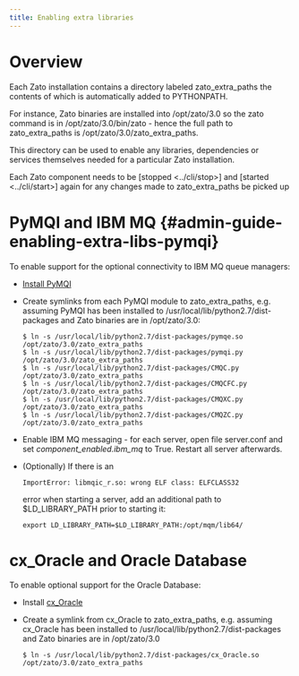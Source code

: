 ```yaml
---
title: Enabling extra libraries
---
```


Overview
========

Each Zato installation contains a directory labeled zato_extra_paths the contents
of which is automatically added to PYTHONPATH.

For instance, Zato binaries are installed into /opt/zato/3.0 so the zato command
is in /opt/zato/3.0/bin/zato - hence the full path to zato_extra_paths is
/opt/zato/3.0/zato_extra_paths.

This directory can be used to enable any libraries, dependencies or services
themselves needed for a particular Zato installation.

Each Zato component needs to be
[stopped \<../cli/stop\>]
and
[started \<../cli/start\>]
again for any changes made
to zato_extra_paths be picked up

PyMQI and IBM MQ {#admin-guide-enabling-extra-libs-pymqi}
================

To enable support for the optional connectivity to IBM MQ queue managers:

-   [Install PyMQI](https://github.com/dsuch/pymqi)

-   Create symlinks from each PyMQI module to zato_extra_paths, e.g. assuming PyMQI
    has been installed to /usr/local/lib/python2.7/dist-packages and Zato binaries
    are in /opt/zato/3.0:

        $ ln -s /usr/local/lib/python2.7/dist-packages/pymqe.so /opt/zato/3.0/zato_extra_paths
        $ ln -s /usr/local/lib/python2.7/dist-packages/pymqi.py /opt/zato/3.0/zato_extra_paths
        $ ln -s /usr/local/lib/python2.7/dist-packages/CMQC.py /opt/zato/3.0/zato_extra_paths
        $ ln -s /usr/local/lib/python2.7/dist-packages/CMQCFC.py /opt/zato/3.0/zato_extra_paths
        $ ln -s /usr/local/lib/python2.7/dist-packages/CMQXC.py /opt/zato/3.0/zato_extra_paths
        $ ln -s /usr/local/lib/python2.7/dist-packages/CMQZC.py /opt/zato/3.0/zato_extra_paths

-   Enable IBM MQ messaging - for each server, open file server.conf and set *component_enabled.ibm_mq* to True. Restart all
    server afterwards.

-   (Optionally) If there is an

        ImportError: libmqic_r.so: wrong ELF class: ELFCLASS32

    error when starting a server, add an additional path to \$LD_LIBRARY_PATH
    prior to starting it:

        export LD_LIBRARY_PATH=$LD_LIBRARY_PATH:/opt/mqm/lib64/

cx_Oracle and Oracle Database
=============================

To enable optional support for the Oracle Database:

-   Install [cx_Oracle](https://pypi.python.org/pypi/cx_Oracle)

-   Create a symlink from cx_Oracle to zato_extra_paths, e.g. assuming cx_Oracle
    has been installed to /usr/local/lib/python2.7/dist-packages and Zato binaries
    are in /opt/zato/3.0

        $ ln -s /usr/local/lib/python2.7/dist-packages/cx_Oracle.so /opt/zato/3.0/zato_extra_paths
